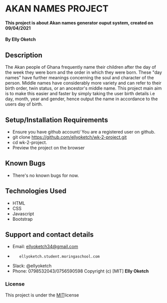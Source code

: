 # AKAN NAMES PROJECT
#### This project is about Akan names generator ouput system, created on 09/04/2021
#### By Elly Oketch
## Description
The Akan people of Ghana frequently name their children after the day of the week they were born and the order in which they were born. These "day names" have further meanings concerning the soul and character of the person. Middle names have considerably more variety and can refer to their birth order, twin status, or an ancestor's middle name. This project main aim is to make this easier and faster by simply taking the user birth details i.e day, month, year and gender, hence output the name in accordance to the users day of birth.
## Setup/Installation Requirements
* Ensure you have github account/ You are a registered user on github.
* git clone https://github.com/ellyoketch/wk-2-project.git
* cd wk-2-project.
* Preview the project on the browser
## Known Bugs
* There's no known bugs for now.
## Technologies Used
* HTML
* CSS
* Javascript
* Bootstrap
## Support and contact details
* Email: ellyoketch34@gmail.com
*        ellyoketch.student.moringaschool.com
* Slack: @ellyoketch  
* Phone: 0798532043/0756590598
Copyright (c) [MIT] **Elly Oketch** 
### License
This project is under the [MIT](LICENSE)license 